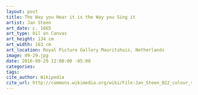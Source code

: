 ```yaml
---
layout: post
title: The Way you Hear it is the Way you Sing it
artist: Jan Steen
art_date: c. 1665
art_type: Oil on Canvas
art_height: 134 cm
art_width: 163 cm
art_location: Royal Picture Gallery Mauritshuis, Netherlands
image: 09-29.jpg
date: 2016-09-29 12:00:00 -05:00
categories:
tags:
cite_author: Wikipedia
cite_url: http://commons.wikimedia.org/wiki/File:Jan_Steen_022_colour_version_01.jpg
---
```

